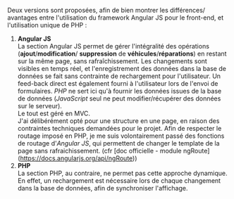 Deux versions sont proposées, afin de bien montrer les différences/ avantages 
entre l'utilisation du framework Angular JS pour le front-end, et l'utilisation unique de PHP :  

1.  **Angular JS**  
    La section Angular JS permet de gérer l'intégralité des opérations 
    (**ajout**/**modification**/ **suppression** de **véhicules**/**réparations**) 
    en restant sur la même page, sans rafraîchissement. 
    Les changements sont visibles en temps réel, et l'enregistrement des données dans 
    la base de données se fait sans contrainte de rechargement pour l'utilisateur. 
    Un feed-back direct est également fourni à l'utilisateur lors de l'envoi de formulaires. 
    _PHP_ ne sert ici qu'à fournir les données issues de la base de données 
    (_JavaScript_ seul ne peut modifier/récupérer des données sur le serveur).  
    Le tout est géré en MVC.  
    J'ai délibérément opté pour une structure en une page, en raison des contraintes 
    techniques demandées pour le projet. 
    Afin de respecter le routage imposé en PHP, je me suis volontairement passé des 
    fonctions de routage d'_Angular JS_, qui permettent de changer le template de la 
    page sans rafraichissement. (cfr [doc officielle - module ngRoute]
    (https://docs.angularjs.org/api/ngRoute)) 
2.  **PHP**  
    La section PHP, au contraire, ne permet pas cette approche dynamique.
    En effet, un rechargement est nécessaire lors de chaque changement dans la 
    base de données, afin de synchroniser l'affichage.

